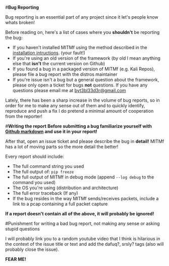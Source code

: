 #**Bug Reporting**

Bug reporting is an essential part of any project since it let's people know whats broken!

Before reading on, here's a list of cases where you **shouldn't** be reporting the bug:
- If you haven't installed MITMf using the method described in the [installation intructions](https://github.com/byt3bl33d3r/MITMf/wiki/Installation). (your fault!)
- If you're using an old version of the framework (by old I mean anything else that **isn't** the current version on Github)
- If you found a bug in a packaged version of MITMf (e.g. Kali Repos), please file a bug report with the distros maintainer
- If you're issue isn't a bug but a general question about the framework, please only open a ticket for bugs **not** questions. If you have any questions please email me at byt3bl33d3r@gmail.com

Lately, there has been a sharp increase in the volume of bug reports, so in order for me to make any sense out of them and to quickly identify, reproduce and push a fix I do pretend a minimal amount of cooperation from the reporter!

#**Writing the report**
**Before submitting a bug familiarize yourself with [Github markdown](https://help.github.com/articles/github-flavored-markdown/) and use it in your report!**

After that, open an issue ticket and please describe the bug in **detail!** MITMf has a lot of moving parts so the more detail the better!

Every report should include:
- The full command string you used
- The full output of: ```pip freeze```
- The full output of MITMf in debug mode (append ```--log debug``` to the command you used)
- The OS you're using (distribution and architecture)
- The full error traceback (If any)
- If the bug resides in the way MITMf sends/receives packets, include a link to a pcap containing a full packet capture

**If a report doesn't contain all of the above, it will probably be ignored!**

#Punishment for writing a bad bug report, not making any sense or asking stupid questions

I will probably link you to a random youtube video that I think is hilarious in the context of the issue title or text and add the dafuq?, srsly? tags (also will probably close the issue). 

**FEAR ME!**